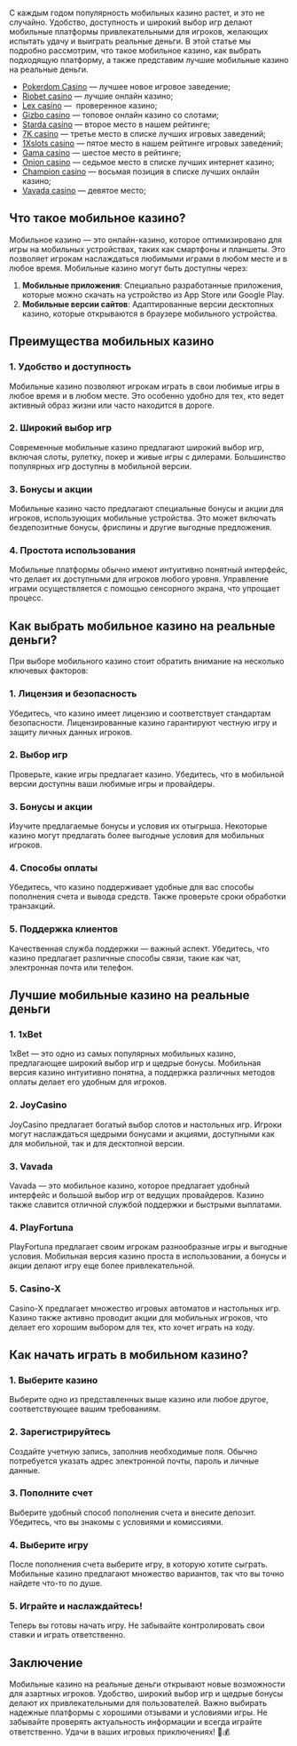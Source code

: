 С каждым годом популярность мобильных казино растет, и это не случайно. Удобство, доступность и широкий выбор игр делают мобильные платформы привлекательными для игроков, желающих испытать удачу и выиграть реальные деньги. В этой статье мы подробно рассмотрим, что такое мобильное казино, как выбрать подходящую платформу, а также представим лучшие мобильные казино на реальные деньги.

* [Pokerdom Casino](https://brandplay.link/FwVc4f) — лучшее новое игровое заведение;
* [Riobet casino](https://brandplay.link/TnjsxFvH) — лучшие онлайн казино;
* [Lex casino](https://brandplay.link/VMqNXPFs) —  проверенное казино;
* [Gizbo casino](https://brandplay.link/rvzLrVLp) — топовое онлайн казино со слотами;
* [Starda casino](https://brandplay.link/HDcDrxLk) — второе место в нашем рейтинге;
* [7K casino](https://brandplay.link/dd46bNgD) — третье место в списке лучших игровых заведений;
* [1Xslots casino](https://brandplay.link/J2ZbqMPZ) — пятое место в нашем рейтинге игровых заведений;
* [Gama casino](https://brandplay.link/RD52jZbL) — шестое место в рейтинге;
* [Onion casino](https://brandplay.link/8LcS6Djb) — седьмое место в списке лучших интернет казино;
* [Champion casino](https://temon-gter.cfd/go/9n8?p56190p303844p3509t17502) — восьмая позиция в списке лучших онлайн казино;
* [Vavada casino](https://vavadapartner.pro/?promo=75590753-cc8b-4c4a-8d71-99b7a2293439-jud\&target=register) — девятое место;



## Что такое мобильное казино?

Мобильное казино — это онлайн-казино, которое оптимизировано для игры на мобильных устройствах, таких как смартфоны и планшеты. Это позволяет игрокам наслаждаться любимыми играми в любом месте и в любое время. Мобильные казино могут быть доступны через:

1. **Мобильные приложения**: Специально разработанные приложения, которые можно скачать на устройство из App Store или Google Play.
2. **Мобильные версии сайтов**: Адаптированные версии десктопных казино, которые открываются в браузере мобильного устройства.

## Преимущества мобильных казино

### 1. Удобство и доступность

Мобильные казино позволяют игрокам играть в свои любимые игры в любое время и в любом месте. Это особенно удобно для тех, кто ведет активный образ жизни или часто находится в дороге.

### 2. Широкий выбор игр

Современные мобильные казино предлагают широкий выбор игр, включая слоты, рулетку, покер и живые игры с дилерами. Большинство популярных игр доступны в мобильной версии.

### 3. Бонусы и акции

Мобильные казино часто предлагают специальные бонусы и акции для игроков, использующих мобильные устройства. Это может включать бездепозитные бонусы, фриспины и другие выгодные предложения.

### 4. Простота использования

Мобильные платформы обычно имеют интуитивно понятный интерфейс, что делает их доступными для игроков любого уровня. Управление играми осуществляется с помощью сенсорного экрана, что упрощает процесс.

## Как выбрать мобильное казино на реальные деньги?

При выборе мобильного казино стоит обратить внимание на несколько ключевых факторов:

### 1. Лицензия и безопасность

Убедитесь, что казино имеет лицензию и соответствует стандартам безопасности. Лицензированные казино гарантируют честную игру и защиту личных данных игроков.

### 2. Выбор игр

Проверьте, какие игры предлагает казино. Убедитесь, что в мобильной версии доступны ваши любимые игры и провайдеры.

### 3. Бонусы и акции

Изучите предлагаемые бонусы и условия их отыгрыша. Некоторые казино могут предлагать более выгодные условия для мобильных игроков.

### 4. Способы оплаты

Убедитесь, что казино поддерживает удобные для вас способы пополнения счета и вывода средств. Также проверьте сроки обработки транзакций.

### 5. Поддержка клиентов

Качественная служба поддержки — важный аспект. Убедитесь, что казино предлагает различные способы связи, такие как чат, электронная почта или телефон.

## Лучшие мобильные казино на реальные деньги

### 1. **1xBet**

1xBet — это одно из самых популярных мобильных казино, предлагающее широкий выбор игр и щедрые бонусы. Мобильная версия казино интуитивно понятна, а поддержка различных методов оплаты делает его удобным для игроков.

### 2. **JoyCasino**

JoyCasino предлагает богатый выбор слотов и настольных игр. Игроки могут наслаждаться щедрыми бонусами и акциями, доступными как для мобильной, так и для десктопной версии.

### 3. **Vavada**

Vavada — это мобильное казино, которое предлагает удобный интерфейс и большой выбор игр от ведущих провайдеров. Казино также славится отличной службой поддержки и быстрыми выплатами.

### 4. **PlayFortuna**

PlayFortuna предлагает своим игрокам разнообразные игры и выгодные условия. Мобильная версия казино проста в использовании, а бонусы и акции делают игру еще более привлекательной.

### 5. **Casino-X**

Casino-X предлагает множество игровых автоматов и настольных игр. Казино также активно проводит акции для мобильных игроков, что делает его хорошим выбором для тех, кто хочет играть на ходу.

## Как начать играть в мобильном казино?

### 1. Выберите казино

Выберите одно из представленных выше казино или любое другое, соответствующее вашим требованиям.

### 2. Зарегистрируйтесь

Создайте учетную запись, заполнив необходимые поля. Обычно потребуется указать адрес электронной почты, пароль и личные данные.

### 3. Пополните счет

Выберите удобный способ пополнения счета и внесите депозит. Убедитесь, что вы знакомы с условиями и комиссиями.

### 4. Выберите игру

После пополнения счета выберите игру, в которую хотите сыграть. Мобильные казино предлагают множество вариантов, так что вы точно найдете что-то по душе.

### 5. Играйте и наслаждайтесь!

Теперь вы готовы начать игру. Не забывайте контролировать свои ставки и играть ответственно.

## Заключение

Мобильные казино на реальные деньги открывают новые возможности для азартных игроков. Удобство, широкий выбор игр и щедрые бонусы делают их привлекательными для пользователей. Важно выбирать надежные платформы с хорошими отзывами и условиями игры. Не забывайте проверять актуальность информации и всегда играйте ответственно. Удачи в ваших игровых приключениях! 🎰💰
